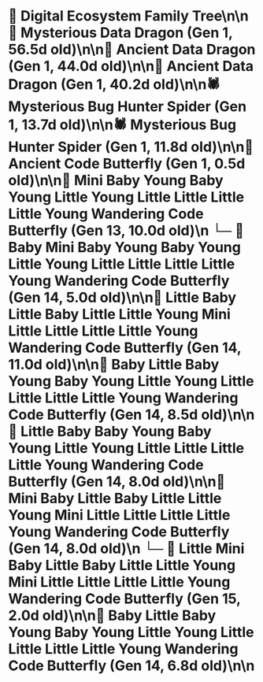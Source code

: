 # 🌳 Digital Ecosystem Family Tree\n\n🐉 Mysterious Data Dragon (Gen 1, 56.5d old)\n\n🐉 Ancient Data Dragon (Gen 1, 44.0d old)\n\n🐉 Ancient Data Dragon (Gen 1, 40.2d old)\n\n🕷️ Mysterious Bug Hunter Spider (Gen 1, 13.7d old)\n\n🕷️ Mysterious Bug Hunter Spider (Gen 1, 11.8d old)\n\n🦋 Ancient Code Butterfly (Gen 1, 0.5d old)\n\n🦋 Mini Baby Young Baby Young Little Young Little Little Little Little Young Wandering Code Butterfly (Gen 13, 10.0d old)\n  └─ 🦋 Baby Mini Baby Young Baby Young Little Young Little Little Little Little Young Wandering Code Butterfly (Gen 14, 5.0d old)\n\n🦋 Little Baby Little Baby Little Little Young Mini Little Little Little Little Young Wandering Code Butterfly (Gen 14, 11.0d old)\n\n🦋 Baby Little Baby Young Baby Young Little Young Little Little Little Little Young Wandering Code Butterfly (Gen 14, 8.5d old)\n\n🦋 Little Baby Baby Young Baby Young Little Young Little Little Little Little Young Wandering Code Butterfly (Gen 14, 8.0d old)\n\n🦋 Mini Baby Little Baby Little Little Young Mini Little Little Little Little Young Wandering Code Butterfly (Gen 14, 8.0d old)\n  └─ 🦋 Little Mini Baby Little Baby Little Little Young Mini Little Little Little Little Young Wandering Code Butterfly (Gen 15, 2.0d old)\n\n🦋 Baby Little Baby Young Baby Young Little Young Little Little Little Little Young Wandering Code Butterfly (Gen 14, 6.8d old)\n\n